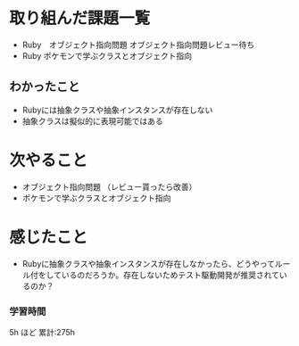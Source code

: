 # 取り組んだ課題一覧

- Ruby　オブジェクト指向問題
オブジェクト指向問題レビュー待ち
- Ruby ポケモンで学ぶクラスとオブジェクト指向
## わかったこと
- Rubyには抽象クラスや抽象インスタンスが存在しない
- 抽象クラスは擬似的に表現可能ではある
# 次やること
- オブジェクト指向問題 （レビュー貰ったら改善）
- ポケモンで学ぶクラスとオブジェクト指向
# 感じたこと
- Rubyに抽象クラスや抽象インスタンスが存在しなかったら、どうやってルール付をしているのだろうか。存在しないためテスト駆動開発が推奨されているのか？
### 学習時間

5h ほど
累計:275h
